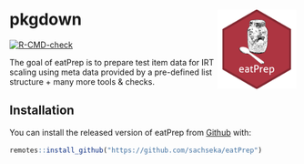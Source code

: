 
<!-- README.md is generated from README.Rmd. Please edit that file -->

# pkgdown <a href="https://sachseka.github.io/eatPrep/"><img src="man/figures/logo.png" align="right"  align="right" height="139" alt="eatPrep logo" /></a>

<!-- badges: start -->

[![R-CMD-check](https://github.com/sachseka/eatPrep/workflows/R-CMD-check/badge.svg)](https://github.com/sachseka/eatPrep/actions)
<!-- badges: end -->

The goal of eatPrep is to prepare test item data for IRT scaling using
meta data provided by a pre-defined list structure + many more tools &
checks.

## Installation

You can install the released version of eatPrep from
[Github](https://github.com/sachseka/eatPrep) with:

``` r
remotes::install_github("https://github.com/sachseka/eatPrep")
```
